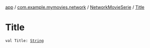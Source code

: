 [app](../../index.md) / [com.example.mymovies.network](../index.md) / [NetworkMovieSerie](index.md) / [Title](./-title.md)

# Title

`val Title: `[`String`](https://kotlinlang.org/api/latest/jvm/stdlib/kotlin/-string/index.html)
